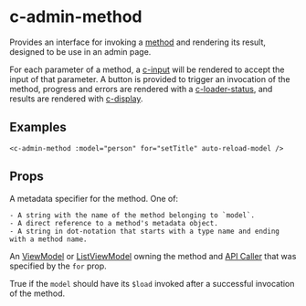 # c-admin-method

<!-- MARKER:summary -->
    
Provides an interface for invoking a [method](/modeling/model-components/methods.md) and rendering its result, designed to be use in an admin page.

<!-- MARKER:summary-end -->

For each parameter of a method, a [c-input](/stacks/vue/coalesce-vue-vuetify/components/c-input.md) will be rendered to accept the input of that parameter. A button is provided to trigger an invocation of the method, progress and errors are rendered with a [c-loader-status](/stacks/vue/coalesce-vue-vuetify/components/c-loader-status.md), and results are rendered with [c-display](/stacks/vue/coalesce-vue-vuetify/components/c-display.md).

## Examples

``` vue-html
<c-admin-method :model="person" for="setTitle" auto-reload-model />
```

## Props

<Prop def="for: string | Method" lang="ts" />

A metadata specifier for the method. One of:
    
    - A string with the name of the method belonging to `model`. 
    - A direct reference to a method's metadata object.
    - A string in dot-notation that starts with a type name and ending with a method name.

<Prop def="model: ViewModel | ListViewModel" lang="ts" />

An [ViewModel](/stacks/vue/layers/viewmodels.md) or [ListViewModel](/stacks/vue/layers/viewmodels.md) owning the method and [API Caller](/stacks/vue/layers/api-clients.md#api-callers) that was specified by the `for` prop.

<Prop def="autoReloadModel?: boolean = false" lang="ts" />

True if the `model` should have its `$load` invoked after a successful invocation of the method.


